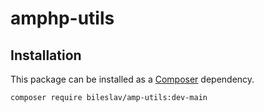 # amphp-utils

## Installation

This package can be installed as a [Composer](https://getcomposer.org/) dependency.

```bash
composer require bileslav/amp-utils:dev-main
```
